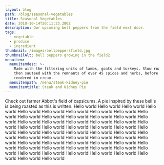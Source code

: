 ```yaml
---
layout: blog
path: /blog/seasonal-vegetables
title: Seasonal Vegetables
date: 2018-10-14T20:11:23.280Z
description: Our upcoming bell peppers from the field next door.
tags:
  - vegetable
  - produce
  - ingredient
thumbnail: /images/bellpeppersfield.jpg
thumbnailAlt: bell peppers growing in the field2
menuitem:
  menuitemdesc: >-
    Made with the filtering units of lambs, goats and turkeys. Slow roasted,
    then sauteed with the remnants of over 45 spices and herbs, before being
    rendered in cream.
  menuitempath: /menu/steak-kidney-pie
  menuitemtitle: Steak and Kidney Pie
---
```

Check out farmer Abbot's field of capsicums. A pie inspired by these bell's is being roasted as this is written.
              Hello world Hello world Hello world Hello world Hello world Hello world
                          Hello world Hello world Hello world Hello world Hello world Hello world
                          Hello world Hello world Hello world Hello world Hello world Hello world
                          Hello world Hello world Hello world Hello world Hello world Hello world
                          Hello world Hello world Hello world Hello world Hello world Hello world
                          Hello world Hello world Hello world Hello world Hello world Hello world
                          Hello world Hello world Hello world Hello world Hello world Hello world
                          Hello world Hello world Hello world Hello world Hello world Hello world
                          Hello world Hello world Hello world Hello world Hello world Hello world
                          Hello world Hello world Hello world Hello world Hello world Hello world